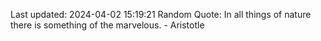 Last updated: 2024-04-02 15:19:21
Random Quote: In all things of nature there is something of the marvelous. - Aristotle